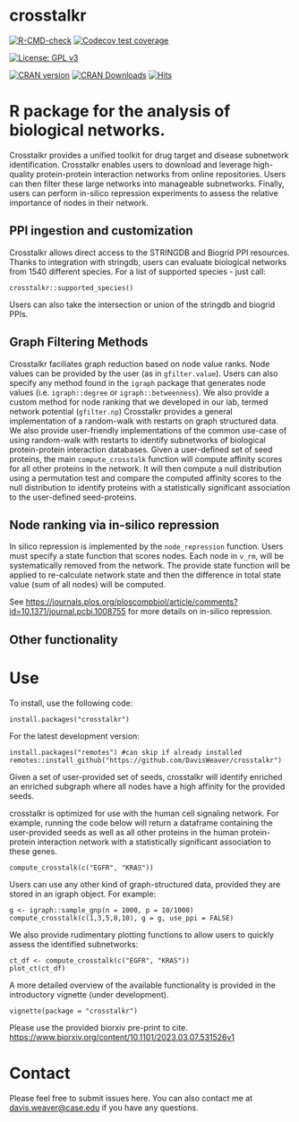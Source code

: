 # crosstalkr

<!-- badges: start -->
[![R-CMD-check](https://github.com/DavisWeaver/crosstalkr/workflows/R-CMD-check/badge.svg)](https://github.com/DavisWeaver/crosstalkr/actions)
[![Codecov test coverage](https://codecov.io/gh/DavisWeaver/crosstalkr/branch/main/graph/badge.svg)](https://app.codecov.io/gh/DavisWeaver/crosstalkr?branch=main)

[![License: GPL v3](https://img.shields.io/badge/License-GPL%20v3-blue.svg)](https://www.gnu.org/licenses/gpl-3.0)

[![CRAN version](http://www.r-pkg.org/badges/version/crosstalkr)](https://CRAN.R-project.org/package=crosstalkr)
[![CRAN Downloads](http://cranlogs.r-pkg.org/badges/grand-total/crosstalkr)](https://CRAN.R-project.org/package=crosstalkr)
[![Hits](https://hits.seeyoufarm.com/api/count/incr/badge.svg?url=https%3A%2F%2Fgithub.com%2FDavisWeaver%2Fcrosstalkr&count_bg=%2379C83D&title_bg=%23555555&icon=&icon_color=%23E7E7E7&title=hits&edge_flat=false)](https://hits.seeyoufarm.com)
<!-- badges: end -->

# R package for the analysis of biological networks. 

Crosstalkr provides a unified toolkit for drug target and disease subnetwork identification. Crosstalkr enables users to download and leverage high-quality protein-protein interaction networks from online repositories. 
Users can then filter these large networks into manageable subnetworks. 
Finally, users can perform in-silico repression experiments to assess the relative importance of nodes in their network.

## PPI ingestion and customization

Crosstalkr allows direct access to the STRINGDB and Biogrid PPI resources. Thanks to integration with stringdb, users can evaluate biological networks from 1540 different species. For a list of supported species - just call:

```
crosstalkr::supported_species()
```

Users can also take the intersection or union of the stringdb and biogrid PPIs. 

## Graph Filtering Methods

Crosstalkr faciliates graph reduction based on node value ranks. 
Node values can be provided by the user (as in `gfilter.value`).
Users can also specify any method found in the `igraph` package that generates node values (i.e. `igraph::degree` or `igraph::betweenness`).
We also provide a custom method for node ranking that we developed in our lab, termed network potential (`gfilter.np`)
Crosstalkr provides a general implementation of a random-walk with restarts on graph structured data. 
We also provide user-friendly implementations of the common use-case of using random-walk with restarts to identify subnetworks of biological protein-protein interaction databases. 
Given a user-defined set of seed proteins, the main `compute_crosstalk` function will compute affinity scores for all other proteins in the network. 
It will then compute a null distribution using a permutation test and compare the computed affinity scores to the null distribution to identify proteins with a statistically significant association to the user-defined seed-proteins.

## Node ranking via in-silico repression

In silico repression is implemented by the `node_repression` function. 
Users must specify a state function that scores nodes. Each node in `v_rm`, will be systematically removed from the network. 
The provide state function will be applied to re-calculate network state and then the difference in total state value (sum of all nodes) will be computed. 

See https://journals.plos.org/ploscompbiol/article/comments?id=10.1371/journal.pcbi.1008755 for more details on in-silico repression. 

## Other functionality


# Use

To install, use the following code: 

```
install.packages("crosstalkr")

```

For the latest development version:
```
install.packages("remotes") #can skip if already installed 
remotes::install_github("https://github.com/DavisWeaver/crosstalkr")
```

Given a set of user-provided set of seeds, crosstalkr will identify enriched an enriched subgraph where all nodes have a high affinity for the provided seeds. 

crosstalkr is optimized for use with the human cell signaling network. For example, running the code below will return a dataframe containing the user-provided seeds as well as all other proteins in the human protein-protein interaction network with a statistically significant association to these genes.

```
compute_crosstalk(c("EGFR", "KRAS"))
```

Users can use any other kind of graph-structured data, provided they are stored in an igraph object. For example:


```
g <- igraph::sample_gnp(n = 1000, p = 10/1000)
compute_crosstalk(c(1,3,5,8,10), g = g, use_ppi = FALSE)
```

We also provide rudimentary plotting functions to allow users to quickly assess the identified subnetworks: 

```
ct_df <- compute_crosstalk(c("EGFR", "KRAS"))
plot_ct(ct_df)
```

A more detailed overview of the available functionality is provided in the introductory vignette (under development). 

```
vignette(package = "crosstalkr")
```

Please use the provided biorxiv pre-print to cite. https://www.biorxiv.org/content/10.1101/2023.03.07.531526v1

# Contact

Please feel free to submit issues here. You can also contact me at davis.weaver@case.edu if you have any questions. 


